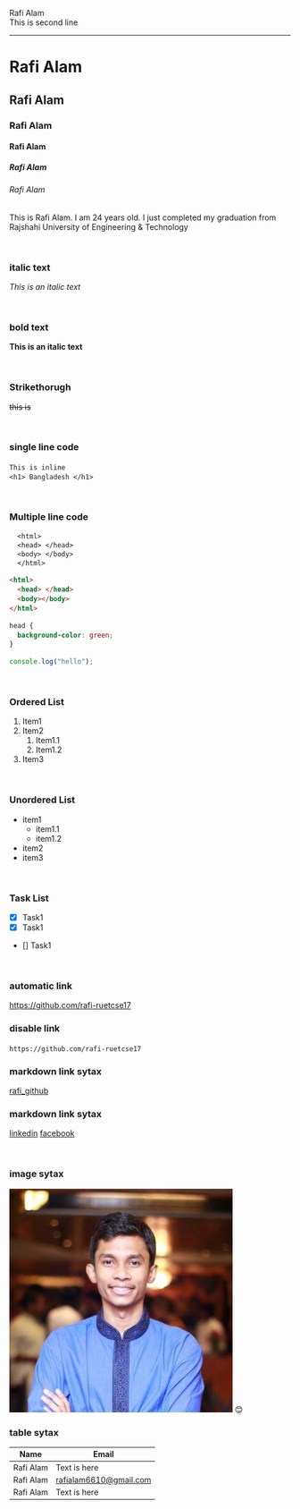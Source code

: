 <!--markdown tutorial-->

Rafi Alam<br/>
This is second line

---

# Rafi Alam

## Rafi Alam

### Rafi Alam

#### Rafi Alam

##### Rafi Alam

###### Rafi Alam

<p>This is
Rafi Alam. I am 24 years old. I just completed my graduation from Rajshahi University of Engineering & Technology</p>

<br/>

### italic text

_This is an italic text_

<br/>

### bold text

**This is an italic text**

<br/>

### Strikethorugh

~~this is~~

<br/>

### single line code

`This is inline`  
`<h1> Bangladesh </h1>`

<br/>

### Multiple line code

```
  <html>
  <head> </head>
  <body> </body>
  </html>
```

```html
<html>
  <head> </head>
  <body></body>
</html>
```

```css
head {
  background-color: green;
}
```

```javascript
console.log("hello");
```

<br/>

### Ordered List

1. Item1
2. Item2
   1. Item1.1
   2. Item1.2
3. Item3

<br/>

### Unordered List

- item1
  - item1.1
  - item1.2
- item2
- item3

<br/>

### Task List

- [x] Task1
- [x] Task1
- [] Task1

<br/>

### automatic link

https://github.com/rafi-ruetcse17

### disable link

`https://github.com/rafi-ruetcse17`

### markdown link sytax

[rafi_github](https://github.com/rafi-ruetcse17)

### markdown link sytax

[linkedin][websitelink]
[facebook][facebooklink]

<br/>

### image sytax

<!-- ![profile](./images/me.jpg) -->
<img src="54979603.jpeg" width="400" title="profile image"/>
😊

<br/>

<!-- all link is here -->

### table sytax

| Name      | Email                  |
| --------- | ---------------------- |
| Rafi Alam | Text is here           |
| Rafi Alam | rafialam6610@gmail.com |
| Rafi Alam | Text is here           |

[websitelink]: https://linkedin.com/in/rafi6610
[facebooklink]: https://www.facebook.com/rafialam6610
